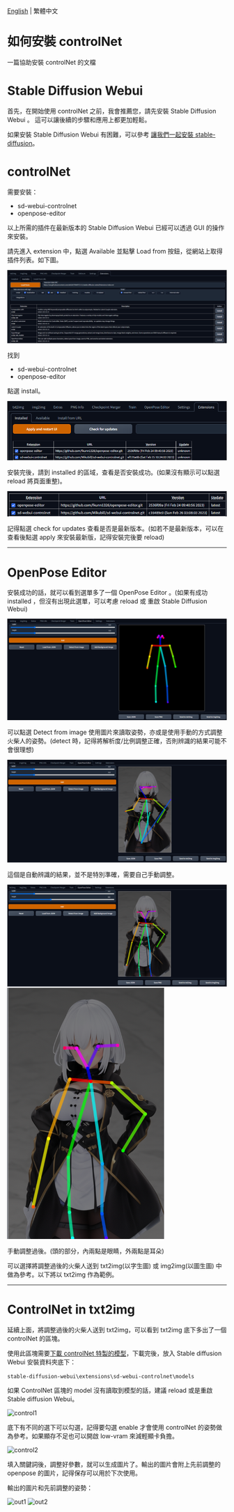 [English](README.md) | 繁體中文

# 如何安裝 controlNet
一篇協助安裝 controlNet 的文檔

# Stable Diffusion Webui
首先，在開始使用 controlNet 之前，我會推薦您，請先安裝 Stable Diffusion Webui 。 這可以讓後續的步驟和應用上都更加輕鬆。

如果安裝 Stable Diffusion Webui 有困難，可以參考 [讓我們一起安裝 stable-diffusion](https://github.com/JingShing/Lets-start-install-stable-diffusion/blob/main/README_TCH.md)。

# controlNet

需要安裝：
* sd-webui-controlnet
* openpose-editor

以上所需的插件在最新版本的 Stable Diffusion Webui 已經可以透過 GUI 的操作來安裝。

請先進入 extension 中，點選 Available 並點擊 Load from 按鈕，從網站上取得插件列表。如下圖。

![ex1](image/ex1.png)

找到
* sd-webui-controlnet
* openpose-editor

點選 install。

![ex2](image/ex2.png)

安裝完後，請到 installed 的區域，查看是否安裝成功。(如果沒有顯示可以點選 reload 將頁面重整)。

![ex3](image/ex3.png)

記得點選 check for updates 查看是否是最新版本。(如若不是最新版本，可以在查看後點選 apply 來安裝最新版，記得安裝完後要 reload)

---
# OpenPose Editor
安裝成功的話，就可以看到選單多了一個 OpenPose Editor 。(如果有成功 installed ，但沒有出現此選單，可以考慮 reload 或 重啟 Stable Diffusion Webui)

![pose1](image/pose1.png)

可以點選 Detect from image 使用圖片來讀取姿勢，亦或是使用手動的方式調整火柴人的姿勢。(detect 時，記得將解析度/比例調整正確，否則辨識的結果可能不會很理想)

![pose2](image/pose2.png)

這個是自動辨識的結果，並不是特別準確，需要自己手動調整。

![pose3](image/pose3.png)
![posture](image/pose_detect.png)

手動調整過後。(頭的部分，內兩點是眼睛，外兩點是耳朵)

可以選擇將調整過後的火柴人送到 txt2img(以字生圖) 或 img2img(以圖生圖) 中做為參考。以下將以 txt2img 作為範例。

---
# ControlNet in txt2img
延續上面，將調整過後的火柴人送到 txt2img，可以看到 txt2img 底下多出了一個 controlNet 的區塊。

使用此區塊需要[下載 controlNet 特製的模型](https://huggingface.co/webui/ControlNet-modules-safetensors/blob/main/control_openpose-fp16.safetensors)，下載完後，放入 Stable diffusion Webui 安裝資料夾底下：

```stable-diffusion-webui\extensions\sd-webui-controlnet\models```

如果 ControlNet 區塊的 model 沒有讀取到模型的話，建議 reload 或是重啟 Stable diffusion Webui。

![control1](image/control1.png)

底下有不同的選下可以勾選，記得要勾選 enable 才會使用 controlNet 的姿勢做為參考。如果顯存不足也可以開啟 low-vram 來減輕顯卡負擔。

![control2](image/control2.png)

填入關鍵詞後，調整好參數，就可以生成圖片了。輸出的圖片會附上先前調整的 openpose 的圖片，記得保存可以用於下次使用。

輸出的圖片和先前調整的姿勢：

![out1](image/out_image.png)
![out2](image/out_pose.png)
